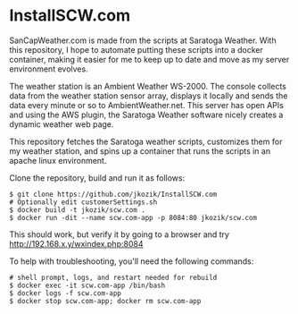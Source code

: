 # InstallSCW.com
SanCapWeather.com is made from the scripts at Saratoga Weather. With this repository, I hope to automate putting these scripts into a docker container, making it easier for me to keep up to date and move as my server environment evolves.

The weather station is an Ambient Weather WS-2000. The console collects data from the weather station sensor array, displays it locally and sends the data every minute or so to AmbientWeather.net.  This server has open APIs and using the AWS plugin, the Saratoga Weather software nicely creates a dynamic weather web page.

This repository fetches the Saratoga weather scripts, customizes them for my weather station, and spins up a container that runs the scripts in an apache linux environment.

Clone the repository, build and run it as follows:

```
$ git clone https://github.com/jkozik/InstallSCW.com
# Optionally edit customerSettings.sh 
$ docker build -t jkozik/scw.com .
$ docker run -dit --name scw.com-app -p 8084:80 jkozik/scw.com
```
This should work, but verify it by going to a browser and try http://192.168.x.y/wxindex.php:8084

To help with troubleshooting, you'll need the following commands:
```
# shell prompt, logs, and restart needed for rebuild
$ docker exec -it scw.com-app /bin/bash
$ docker logs -f scw.com-app
$ docker stop scw.com-app; docker rm scw.com-app
```


